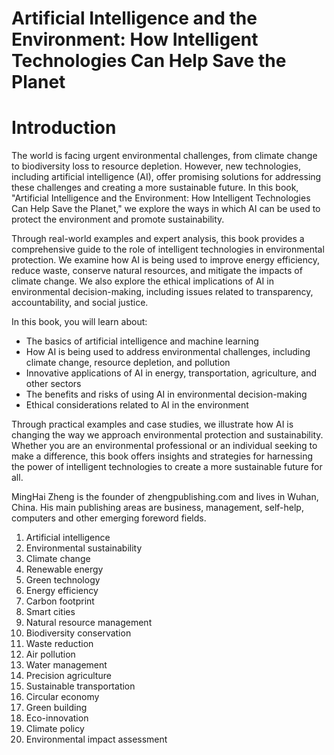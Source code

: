 # Artificial Intelligence and the Environment: How Intelligent Technologies Can Help Save the Planet

# Introduction

The world is facing urgent environmental challenges, from climate change to biodiversity loss to resource depletion. However, new technologies, including artificial intelligence (AI), offer promising solutions for addressing these challenges and creating a more sustainable future. In this book, "Artificial Intelligence and the Environment: How Intelligent Technologies Can Help Save the Planet," we explore the ways in which AI can be used to protect the environment and promote sustainability.

Through real-world examples and expert analysis, this book provides a comprehensive guide to the role of intelligent technologies in environmental protection. We examine how AI is being used to improve energy efficiency, reduce waste, conserve natural resources, and mitigate the impacts of climate change. We also explore the ethical implications of AI in environmental decision-making, including issues related to transparency, accountability, and social justice.

In this book, you will learn about:

* The basics of artificial intelligence and machine learning
* How AI is being used to address environmental challenges, including climate change, resource depletion, and pollution
* Innovative applications of AI in energy, transportation, agriculture, and other sectors
* The benefits and risks of using AI in environmental decision-making
* Ethical considerations related to AI in the environment

Through practical examples and case studies, we illustrate how AI is changing the way we approach environmental protection and sustainability. Whether you are an environmental professional or an individual seeking to make a difference, this book offers insights and strategies for harnessing the power of intelligent technologies to create a more sustainable future for all.

MingHai Zheng is the founder of zhengpublishing.com and lives in Wuhan, China. His main publishing areas are business, management, self-help, computers and other emerging foreword fields.





1. Artificial intelligence
2. Environmental sustainability
3. Climate change
4. Renewable energy
5. Green technology
6. Energy efficiency
7. Carbon footprint
8. Smart cities
9. Natural resource management
10. Biodiversity conservation
11. Waste reduction
12. Air pollution
13. Water management
14. Precision agriculture
15. Sustainable transportation
16. Circular economy
17. Green building
18. Eco-innovation
19. Climate policy
20. Environmental impact assessment

